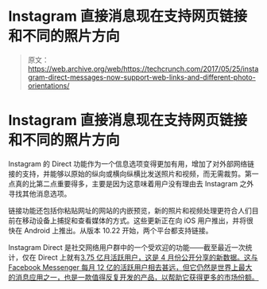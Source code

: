 # Instagram 直接消息现在支持网页链接和不同的照片方向 

> 原文：<https://web.archive.org/web/https://techcrunch.com/2017/05/25/instagram-direct-messages-now-support-web-links-and-different-photo-orientations/>

# Instagram 直接消息现在支持网页链接和不同的照片方向

Instagram 的 Direct 功能作为一个信息选项变得更加有用，增加了对外部网络链接的支持，并能够以原始的纵向或横向纵横比发送照片和视频，而无需裁剪。第一点真的比第二点重要得多，主要是因为这意味着用户没有理由去 Instagram 之外寻找其他消息选项。

链接功能还包括你粘贴网址的网站的内嵌预览，新的照片和视频处理更符合人们目前在移动设备上捕捉和查看媒体的方式。这些更新正在向 iOS 用户推出，并将很快在 Android 上推出。从版本 10.22 开始，两个平台都支持链接。

Instagram Direct 是社交网络用户群中的一个受欢迎的功能——截至最近一次统计，仅在 Direct 上就有[3.75 亿月活跃用户，这是 4 月份公开分享的新数据。这与 Facebook Messenger 每月 12 亿的活跃用户相去甚远，但它仍然是世界上最大的消息应用之一，也是一款值得反复开发的产品，以帮助它获得更多的市场份额。](https://web.archive.org/web/20221006071626/https://beta.techcrunch.com/2017/04/11/instachat-direct/)
